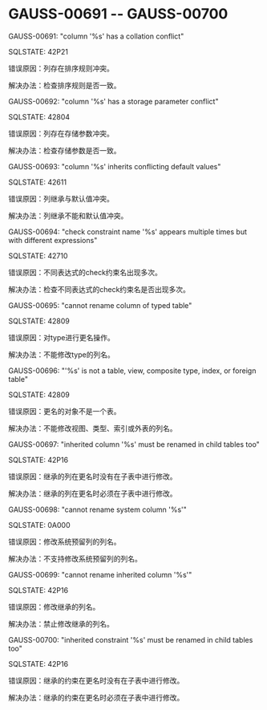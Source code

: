 # GAUSS-00691 -- GAUSS-00700<a name="ZH-CN_TOPIC_0302073186"></a>

GAUSS-00691: "column '%s' has a collation conflict"

SQLSTATE: 42P21

错误原因：列存在排序规则冲突。

解决办法：检查排序规则是否一致。

GAUSS-00692: "column '%s' has a storage parameter conflict"

SQLSTATE: 42804

错误原因：列存在存储参数冲突。

解决办法：检查存储参数是否一致。

GAUSS-00693: "column '%s' inherits conflicting default values"

SQLSTATE: 42611

错误原因：列继承与默认值冲突。

解决办法：列继承不能和默认值冲突。

GAUSS-00694: "check constraint name '%s' appears multiple times but with different expressions"

SQLSTATE: 42710

错误原因：不同表达式的check约束名出现多次。

解决办法：检查不同表达式的check约束名是否出现多次。

GAUSS-00695: "cannot rename column of typed table"

SQLSTATE: 42809

错误原因：对type进行更名操作。

解决办法：不能修改type的列名。

GAUSS-00696: "'%s' is not a table, view, composite type, index, or foreign table"

SQLSTATE: 42809

错误原因：更名的对象不是一个表。

解决办法：不能修改视图、类型、索引或外表的列名。

GAUSS-00697: "inherited column '%s' must be renamed in child tables too"

SQLSTATE: 42P16

错误原因：继承的列在更名时没有在子表中进行修改。

解决办法：继承的列在更名时必须在子表中进行修改。

GAUSS-00698: "cannot rename system column '%s'"

SQLSTATE: 0A000

错误原因：修改系统预留列的列名。

解决办法：不支持修改系统预留列的列名。

GAUSS-00699: "cannot rename inherited column '%s'"

SQLSTATE: 42P16

错误原因：修改继承的列名。

解决办法：禁止修改继承的列名。

GAUSS-00700: "inherited constraint '%s' must be renamed in child tables too"

SQLSTATE: 42P16

错误原因：继承的约束在更名时没有在子表中进行修改。

解决办法：继承的约束在更名时必须在子表中进行修改。
